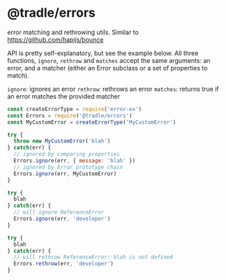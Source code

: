# @tradle/errors

error matching and rethrowing utils. Similar to https://github.com/hapijs/bounce

API is pretty self-explanatory, but see the example below. All three functions, `ignore`, `rethrow` and `matches` accept the same arguments: an error, and a matcher (either an Error subclass or a set of properties to match).

`ignore`: ignores an error
`rethrow`: rethrows an error 
`matches`: returns true if an error matches the provided matcher

```js
const createErrorType = require('error-ex')
const Errors = require('@tradle/errors')
const MyCustomError = createErrorType('MyCustomError')

try {
  throw new MyCustomError('blah')
} catch(err) {
  // ignored by comparing properties
  Errors.ignore(err, { message: 'blah' })
  // ignored by Error prototype chain
  Errors.ignore(err, MyCustomError)
}

try {
  blah
} catch(err) {
  // will ignore ReferenceError
  Errors.ignore(err, 'developer')
}

try {
  blah
} catch(err) {
  // will rethrow ReferenceError: blah is not defined
  Errors.rethrow(err, 'developer')
}
```
